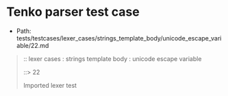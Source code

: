 # Tenko parser test case

- Path: tests/testcases/lexer_cases/strings_template_body/unicode_escape_variable/22.md

> :: lexer cases : strings template body : unicode escape variable
>
> ::> 22
>
> Imported lexer test
>
> <template body> incomplete long unicode escapes in unclosed string

## FAIL

## Input

`````js
`${"-->"}\u{1234
`````

## Output

_Note: the whole output block is auto-generated. Manual changes will be overwritten!_

Below follow outputs in four parsing modes: sloppy mode, strict mode script goal, module goal, web compat mode (always sloppy).

Note that the output parts are auto-generated by the test runner to reflect actual result.

### Sloppy mode

Parsed with script goal and as if the code did not start with strict mode header.

`````
throws: Lexer error!
    Unclosed template literal

`${"-->"}\u{1234
        ^^^^^^^^------- error
`````

### Strict mode

Parsed with script goal but as if it was starting with `"use strict"` at the top.

_Output same as sloppy mode._

### Module goal

Parsed with the module goal.

_Output same as sloppy mode._

### Web compat mode

Parsed in sloppy script mode but with the web compat flag enabled.

_Output same as sloppy mode._
